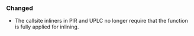 ### Changed

- The callsite inliners in PIR and UPLC no longer require that the function is fully applied for inlining.
